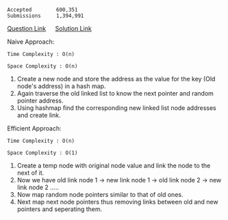     Accepted        600,351
    Submissions     1,394,991

[Question Link](https://leetcode.com/problems/copy-list-with-random-pointer/)   &emsp; [Solution Link](https://github.com/yvrakesh/Leetcode/blob/main/Amazon/Source%20Code/8.%20Copy%20List%20with%20Random%20Pointer/sol.cpp)

Naive Approach:
    
    Time Complexity : O(n)

    Space Complexity : O(n)
1. Create a new node and store the address as the value for the key (Old node's address) in a hash map.
2. Again traverse the old linked list to know the next pointer and random pointer address.
3. Using hashmap find the corresponding new linked list node addresses and create link.


Efficient Approach:

    Time Complexity : O(n)

    Space Complexity : O(1)
1. Create a temp node with original node value and link the node to the next of it.
2. Now we have old link node 1 -> new link node 1 -> old link node 2 -> new link node 2 .....
3. Now map random node pointers similar to that of old ones.
4. Next map next node pointers thus removing links between old and new pointers and seperating them.

    